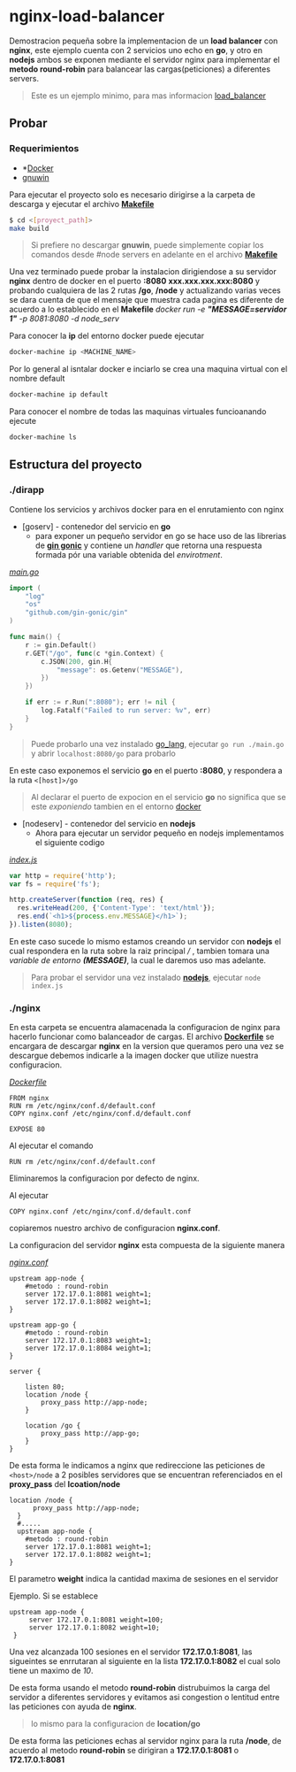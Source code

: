 # nginx-load-balancer
Demostracion pequeña sobre la implementacion de un **load balancer** con **nginx**, este ejemplo cuenta con 2 servicios uno echo en **go**, y otro en **nodejs** ambos se exponen mediante el servidor nginx para implementar el **metodo round-robin** para balancear las cargas(peticiones) a diferentes servers.

 >Este es un ejemplo minimo, para mas informacion [load_balancer](http://nginx.org/en/docs/http/load_balancing.html)

 ## Probar
 
 ### Requerimientos
 - *[Docker ](https://docs.docker.com/toolbox/toolbox_install_windows/)
 - [gnuwin](https://stackoverflow.com/a/46842187/8513536)




 Para ejecutar el proyecto solo es necesario dirigirse a la carpeta de descarga y ejecutar el archivo **[Makefile](https://github.com/theboshy/nginx-load-balancer/blob/master/Makefile)**

 ```bash
 $ cd <[proyect_path]>
 make build
 ```


 > Si prefiere no descargar **gnuwin**, puede simplemente copiar los comandos desde
#node servers en adelante en el archivo **[Makefile](https://github.com/theboshy/nginx-load-balancer/blob/master/Makefile)**



Una vez terminado puede probar la instalacion dirigiendose a su servidor **nginx** dentro de docker en el puerto **:8080** **xxx.xxx.xxx.xxx:8080** y probando cualquiera de las 2 rutas **/go**, **/node** y actualizando varias veces se dara cuenta de que el mensaje que muestra cada pagina es diferente de acuerdo a lo establecido en el **Makefile** *docker run -e **"MESSAGE=servidor 1"** -p 8081:8080 -d node_serv*



Para conocer la **ip** del entorno docker puede ejecutar


 ```bash
 docker-machine ip <MACHINE_NAME>
 ```
 
 

 Por lo general al isntalar docker e inciarlo se crea una maquina virtual con el nombre default
 ```bash
 docker-machine ip default
 ```
 
 
 Para conocer el nombre de todas las maquinas virtuales funcioanando ejecute
 ```bash
 docker-machine ls
 ```





 ## Estructura del proyecto



 ### ./dirapp
 Contiene los servicios y archivos docker para en el enrutamiento con nginx
 * [goserv] - contenedor del servicio en **go**
   - para exponer un pequeño servidor en go se hace uso de las librerias de **[gin gonic](https://github.com/gin-gonic/gin)** y contiene un *handler* que retorna una respuesta formada pór una variable obtenida del *envirotment*.




*[main.go](https://github.com/theboshy/nginx-load-balancer/blob/master/dirapp/goserv/main.go)*

```go
import (
	"log"
	"os"
	"github.com/gin-gonic/gin"
)

func main() {
	r := gin.Default()
	r.GET("/go", func(c *gin.Context) {
		c.JSON(200, gin.H{
			"message": os.Getenv("MESSAGE"),
		})
	})

	if err := r.Run(":8080"); err != nil {
		log.Fatalf("Failed to run server: %v", err)
	}
}
```

> Puede probarlo una vez instalado [go_lang](https://golang.org/), ejecutar ```go run ./main.go``` y abrir ```localhost:8080/go``` para probarlo

En este caso exponemos el servicio **go** en el puerto **:8080**, y respondera  a la ruta ```<[host]>/go```
> Al declarar el puerto de expocion en el servicio **go** no significa que se este *exponiendo* tambien en el entorno [docker](https://docs.docker.com/engine/reference/run/)




* [nodeserv] - contenedor del servicio en **nodejs**
  - Ahora para ejecutar un servidor pequeño en nodejs implementamos el siguiente codigo
 
 
*[index.js](https://github.com/theboshy/nginx-load-balancer/blob/master/dirapp/nodeserv/index.js)*

```javascript
var http = require('http');
var fs = require('fs');

http.createServer(function (req, res) {
  res.writeHead(200, {'Content-Type': 'text/html'});
  res.end(`<h1>${process.env.MESSAGE}</h1>`);
}).listen(8080);

```

En este caso sucede lo mismo estamos creando un servidor con **nodejs** el cual respondera en la ruta sobre  la raiz principal */* , tambien tomara una *variable de entorno **(MESSAGE)***, la cual le daremos uso mas adelante.

> Para probar el servidor una vez instalado **[nodejs](https://nodejs.org/es/)**, ejecutar ```node index.js```



### ./nginx

En esta carpeta se encuentra alamacenada la configuracion de nginx para hacerlo funcionar como balanceador de cargas.
El archivo **[Dockerfile](https://docs.docker.com/engine/reference/builder/)** se encargara de descargar **nginx** en la version que queramos pero una vez se descargue debemos indicarle a la imagen docker que utilize nuestra configuracion.

*[Dockerfile](https://github.com/theboshy/nginx-load-balancer/blob/master/nginx/Dockerfile)*

```docker
FROM nginx
RUN rm /etc/nginx/conf.d/default.conf
COPY nginx.conf /etc/nginx/conf.d/default.conf

EXPOSE 80
```

 Al ejecutar el comando
 
  ```docker
  RUN rm /etc/nginx/conf.d/default.conf
  ```
  
 Eliminaremos la configuracion por defecto de nginx.

 Al ejecutar

 ```docker
 COPY nginx.conf /etc/nginx/conf.d/default.conf
 ```

 copiaremos nuestro archivo de configuracion **nginx.conf**.

 La configuracion del servidor **nginx** esta compuesta de la siguiente manera

 *[nginx.conf](https://github.com/theboshy/nginx-load-balancer/blob/master/nginx/nginx.conf)*
 
```nginx
upstream app-node {
    #metodo : round-robin
    server 172.17.0.1:8081 weight=1;
    server 172.17.0.1:8082 weight=1;
}

upstream app-go {
    #metodo : round-robin
    server 172.17.0.1:8083 weight=1;
    server 172.17.0.1:8084 weight=1;
}

server {

    listen 80;
    location /node {
        proxy_pass http://app-node;
    }

    location /go {
        proxy_pass http://app-go;
    }
}
```

De esta forma le indicamos a nginx que redireccione las peticiones de ```<host>/node``` a 2 posibles servidores que se encuentran referenciados en el **proxy_pass** del **lcoation/node**

```nginx
location /node {
      proxy_pass http://app-node;
  }
  #.....
  upstream app-node {
    #metodo : round-robin
    server 172.17.0.1:8081 weight=1;
    server 172.17.0.1:8082 weight=1;
}
```

El parametro **weight** indica la cantidad maxima de sesiones en el servidor

  Ejemplo.
  Si se establece
  
```nginx
upstream app-node {
     server 172.17.0.1:8081 weight=100;
     server 172.17.0.1:8082 weight=10;
 }
```

Una vez alcanzada 100 sesiones en el servidor **172.17.0.1:8081**, las sigueintes se enrrutaran al siguiente en la lista **172.17.0.1:8082** el cual solo tiene un maximo de *10*.

De esta forma usando el metodo **round-robin** distrubuimos la carga del servidor a diferentes servidores y evitamos asi congestion o lentitud entre las peticiones con ayuda de **nginx**.

  > lo mismo para la configuracion de **location/go**

  De esta forma las peticiones echas al servidor nginx para la ruta **/node**, de acuerdo al metodo **round-robin** se dirigiran a **172.17.0.1:8081** o **172.17.0.1:8081**
